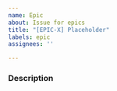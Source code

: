 ```yaml
---
name: Epic
about: Issue for epics
title: "[EPIC-X] Placeholder"
labels: epic
assignees: ''

---
```


### Description
